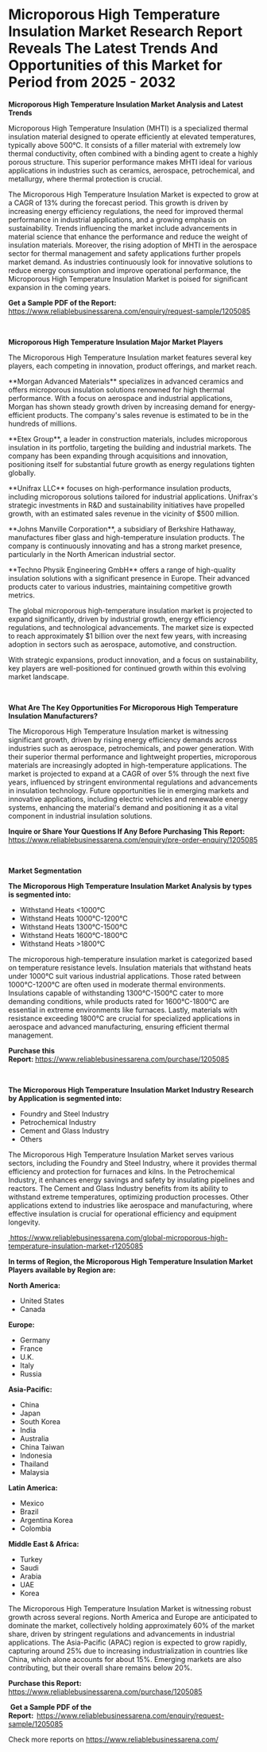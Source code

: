 <p><h1>Microporous High Temperature Insulation Market Research Report Reveals The Latest Trends And Opportunities of this Market for Period from 2025 - 2032</h1></p><p><strong>Microporous High Temperature Insulation Market Analysis and Latest Trends</strong></p>
<p><p>Microporous High Temperature Insulation (MHTI) is a specialized thermal insulation material designed to operate efficiently at elevated temperatures, typically above 500°C. It consists of a filler material with extremely low thermal conductivity, often combined with a binding agent to create a highly porous structure. This superior performance makes MHTI ideal for various applications in industries such as ceramics, aerospace, petrochemical, and metallurgy, where thermal protection is crucial.</p><p>The Microporous High Temperature Insulation Market is expected to grow at a CAGR of 13% during the forecast period. This growth is driven by increasing energy efficiency regulations, the need for improved thermal performance in industrial applications, and a growing emphasis on sustainability. Trends influencing the market include advancements in material science that enhance the performance and reduce the weight of insulation materials. Moreover, the rising adoption of MHTI in the aerospace sector for thermal management and safety applications further propels market demand. As industries continuously look for innovative solutions to reduce energy consumption and improve operational performance, the Microporous High Temperature Insulation Market is poised for significant expansion in the coming years.</p></p>
<p><strong>Get a Sample PDF of the Report:&nbsp;</strong> <a href="https://www.reliablebusinessarena.com/enquiry/request-sample/1205085?utm_campaign=2262&utm_medium=2&utm_source=Github&utm_content=ia&utm_term=03022025&utm_id=microporous-high-temperature-insulation">https://www.reliablebusinessarena.com/enquiry/request-sample/1205085</a></p>
<p>&nbsp;</p>
<p><strong>Microporous High Temperature Insulation Major Market Players</strong></p>
<p><p>The Microporous High Temperature Insulation market features several key players, each competing in innovation, product offerings, and market reach. </p><p>**Morgan Advanced Materials** specializes in advanced ceramics and offers microporous insulation solutions renowned for high thermal performance. With a focus on aerospace and industrial applications, Morgan has shown steady growth driven by increasing demand for energy-efficient products. The company's sales revenue is estimated to be in the hundreds of millions.</p><p>**Etex Group**, a leader in construction materials, includes microporous insulation in its portfolio, targeting the building and industrial markets. The company has been expanding through acquisitions and innovation, positioning itself for substantial future growth as energy regulations tighten globally.</p><p>**Unifrax LLC** focuses on high-performance insulation products, including microporous solutions tailored for industrial applications. Unifrax's strategic investments in R&D and sustainability initiatives have propelled growth, with an estimated sales revenue in the vicinity of $500 million.</p><p>**Johns Manville Corporation**, a subsidiary of Berkshire Hathaway, manufactures fiber glass and high-temperature insulation products. The company is continuously innovating and has a strong market presence, particularly in the North American industrial sector. </p><p>**Techno Physik Engineering GmbH** offers a range of high-quality insulation solutions with a significant presence in Europe. Their advanced products cater to various industries, maintaining competitive growth metrics.</p><p>The global microporous high-temperature insulation market is projected to expand significantly, driven by industrial growth, energy efficiency regulations, and technological advancements. The market size is expected to reach approximately $1 billion over the next few years, with increasing adoption in sectors such as aerospace, automotive, and construction.</p><p>With strategic expansions, product innovation, and a focus on sustainability, key players are well-positioned for continued growth within this evolving market landscape.</p></p>
<p>&nbsp;</p>
<p><strong>What Are The Key Opportunities For Microporous High Temperature Insulation Manufacturers?</strong></p>
<p><p>The Microporous High Temperature Insulation market is witnessing significant growth, driven by rising energy efficiency demands across industries such as aerospace, petrochemicals, and power generation. With their superior thermal performance and lightweight properties, microporous materials are increasingly adopted in high-temperature applications. The market is projected to expand at a CAGR of over 5% through the next five years, influenced by stringent environmental regulations and advancements in insulation technology. Future opportunities lie in emerging markets and innovative applications, including electric vehicles and renewable energy systems, enhancing the material's demand and positioning it as a vital component in industrial insulation solutions.</p></p>
<p><strong>Inquire or Share Your Questions If Any Before Purchasing This Report:</strong> <a href="https://www.reliablebusinessarena.com/enquiry/pre-order-enquiry/1205085?utm_campaign=2262&utm_medium=2&utm_source=Github&utm_content=ia&utm_term=03022025&utm_id=microporous-high-temperature-insulation">https://www.reliablebusinessarena.com/enquiry/pre-order-enquiry/1205085</a></p>
<p>&nbsp;</p>
<p><strong>Market Segmentation</strong></p>
<p><strong>The Microporous High Temperature Insulation Market Analysis by types is segmented into:</strong></p>
<p><ul><li>Withstand Heats <1000°C</li><li>Withstand Heats 1000°C-1200°C</li><li>Withstand Heats 1300°C-1500°C</li><li>Withstand Heats 1600°C-1800°C</li><li>Withstand Heats >1800°C</li></ul></p>
<p><p>The microporous high-temperature insulation market is categorized based on temperature resistance levels. Insulation materials that withstand heats under 1000°C suit various industrial applications. Those rated between 1000°C-1200°C are often used in moderate thermal environments. Insulations capable of withstanding 1300°C-1500°C cater to more demanding conditions, while products rated for 1600°C-1800°C are essential in extreme environments like furnaces. Lastly, materials with resistance exceeding 1800°C are crucial for specialized applications in aerospace and advanced manufacturing, ensuring efficient thermal management.</p></p>
<p><strong>Purchase this Report:&nbsp;</strong><a href="https://www.reliablebusinessarena.com/purchase/1205085?utm_campaign=2262&utm_medium=2&utm_source=Github&utm_content=ia&utm_term=03022025&utm_id=microporous-high-temperature-insulation">https://www.reliablebusinessarena.com/purchase/1205085</a></p>
<p>&nbsp;</p>
<p><strong>The Microporous High Temperature Insulation Market Industry Research by Application is segmented into:</strong></p>
<p><ul><li>Foundry and Steel Industry</li><li>Petrochemical Industry</li><li>Cement and Glass Industry</li><li>Others</li></ul></p>
<p><p>The Microporous High Temperature Insulation Market serves various sectors, including the Foundry and Steel Industry, where it provides thermal efficiency and protection for furnaces and kilns. In the Petrochemical Industry, it enhances energy savings and safety by insulating pipelines and reactors. The Cement and Glass Industry benefits from its ability to withstand extreme temperatures, optimizing production processes. Other applications extend to industries like aerospace and manufacturing, where effective insulation is crucial for operational efficiency and equipment longevity.</p></p>
<p><a href="https://www.reliablebusinessarena.com/global-microporous-high-temperature-insulation-market-r1205085?utm_campaign=2262&utm_medium=2&utm_source=Github&utm_content=ia&utm_term=03022025&utm_id=microporous-high-temperature-insulation">&nbsp;https://www.reliablebusinessarena.com/global-microporous-high-temperature-insulation-market-r1205085</a></p>
<p><strong>In terms of Region, the Microporous High Temperature Insulation Market Players available by Region are:</strong></p>
<p>
    <p> <strong> North America: </strong>
        <ul>
            <li>United States</li>
            <li>Canada</li>
        </ul>
        </p> 
    <p> <strong> Europe: </strong>
        <ul>
            <li>Germany</li>
            <li>France</li>
            <li>U.K.</li>
            <li>Italy</li>
            <li>Russia</li>
        </ul>
        </p> 
    <p> <strong> Asia-Pacific: </strong>
        <ul>
            <li>China</li>
            <li>Japan</li>
            <li>South Korea</li>
            <li>India</li>
            <li>Australia</li>
            <li>China Taiwan</li>
            <li>Indonesia</li>
            <li>Thailand</li>
            <li>Malaysia</li>
        </ul>
        </p> 
    <p> <strong> Latin America: </strong>
        <ul>
            <li>Mexico</li>
            <li>Brazil</li>
            <li>Argentina Korea</li>
            <li>Colombia</li>
        </ul>
        </p> 
    <p> <strong> Middle East & Africa: </strong>
        <ul>
            <li>Turkey</li>
            <li>Saudi</li>
            <li>Arabia</li>
            <li>UAE</li>
            <li>Korea</li>
        </ul>
    </p>
    </p>
<p><p>The Microporous High Temperature Insulation Market is witnessing robust growth across several regions. North America and Europe are anticipated to dominate the market, collectively holding approximately 60% of the market share, driven by stringent regulations and advancements in industrial applications. The Asia-Pacific (APAC) region is expected to grow rapidly, capturing around 25% due to increasing industrialization in countries like China, which alone accounts for about 15%. Emerging markets are also contributing, but their overall share remains below 20%.</p></p>
<p><strong>Purchase this Report: </strong><a href="https://www.reliablebusinessarena.com/purchase/1205085?utm_campaign=2262&utm_medium=2&utm_source=Github&utm_content=ia&utm_term=03022025&utm_id=microporous-high-temperature-insulation">https://www.reliablebusinessarena.com/purchase/1205085</a></p>
<p>&nbsp;<strong>Get a Sample PDF of the Report:&nbsp;&nbsp;</strong><a href="https://www.reliablebusinessarena.com/enquiry/request-sample/1205085?utm_campaign=2262&utm_medium=2&utm_source=Github&utm_content=ia&utm_term=03022025&utm_id=microporous-high-temperature-insulation">https://www.reliablebusinessarena.com/enquiry/request-sample/1205085</a></p>
<p><strong></strong></p>
<p>Check more reports on <a href="https://www.reliablebusinessarena.com/?utm_campaign=2262&utm_medium=2&utm_source=Github&utm_content=ia&utm_term=03022025&utm_id=microporous-high-temperature-insulation">https://www.reliablebusinessarena.com/</a></p>